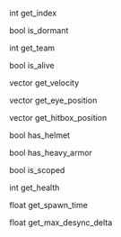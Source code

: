 int get_index

bool is_dormant

int get_team

bool is_alive

vector get_velocity

vector get_eye_position

vector get_hitbox_position

bool has_helmet

bool has_heavy_armor

bool is_scoped

int get_health

float get_spawn_time

float get_max_desync_delta
